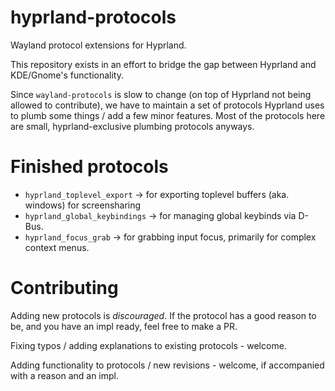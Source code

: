 # hyprland-protocols
Wayland protocol extensions for Hyprland.

This repository exists in an effort to bridge the gap between Hyprland and KDE/Gnome's functionality.

Since `wayland-protocols` is slow to change (on top of Hyprland not being allowed to contribute), we have to maintain
a set of protocols Hyprland uses to plumb some things / add a few minor features. Most of the protocols here are small,
hyprland-exclusive plumbing protocols anyways.

# Finished protocols
- `hyprland_toplevel_export` -> for exporting toplevel buffers (aka. windows) for screensharing
- `hyprland_global_keybindings` -> for managing global keybinds via D-Bus.
- `hyprland_focus_grab` -> for grabbing input focus, primarily for complex context menus.

# Contributing
Adding new protocols is *discouraged*. If the protocol has a good reason to be, and you have an impl ready, feel free to make a PR.

Fixing typos / adding explanations to existing protocols - welcome.

Adding functionality to protocols / new revisions - welcome, if accompanied with a reason and an impl.

